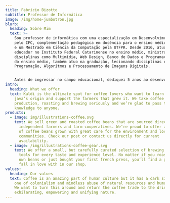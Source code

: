 ```yaml
---
title: Fabricio Bizotto
subtitle: Professor de Informática
image: /img/home-jumbotron.jpg
blurb:
  heading: Sobre Mim
  text: >-
    Sou professor de informática com uma especialização em Desenvolvimento Web
    pelo IFC, complementação pedagógica em docência para o ensino médio técnico
    e um Mestrado em Ciência da Computação pela UTFPR. Desde 2016, atuo como
    educador no Instituto Federal Catarinense no ensino médio, ministrando
    disciplinas como Multimídia, Web Design, Banco de Dados e Programação. Além
    do ensino médio, também atuo na graduação, lecionando disciplinas como
    Programação, Algoritmos e Processamento de Imagens Digitais.


    Antes de ingressar no campo educacional, dediquei 5 anos ao desenvolvimento de software, desempenhando o papel de programador de sistemas no mercado de trabalho. 
intro:
  heading: What we offer
  text: Kaldi is the ultimate spot for coffee lovers who want to learn about their
    java’s origin and support the farmers that grew it. We take coffee
    production, roasting and brewing seriously and we’re glad to pass that
    knowledge to anyone.
products:
  - image: img/illustrations-coffee.svg
    text: We sell green and roasted coffee beans that are sourced directly from
      independent farmers and farm cooperatives. We’re proud to offer a variety
      of coffee beans grown with great care for the environment and local
      communities. Check our post or contact us directly for current
      availability.
  - image: /img/illustrations-coffee-gear.svg
    text: We offer a small, but carefully curated selection of brewing gear and
      tools for every taste and experience level. No matter if you roast your
      own beans or just bought your first french press, you’ll find a gadget to
      fall in love with in our shop.
values:
  heading: Our values
  text: Coffee is an amazing part of human culture but it has a dark side too –
    one of colonialism and mindless abuse of natural resources and human lives.
    We want to turn this around and return the coffee trade to the drink’s
    exhilarating, empowering and unifying nature.
---
```


